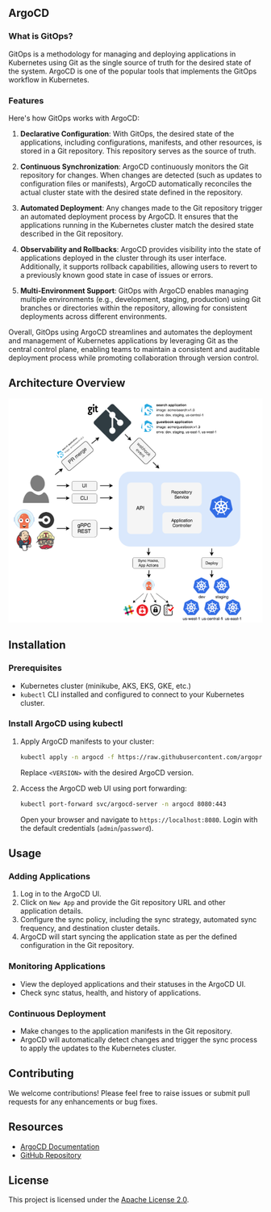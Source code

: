 ## ArgoCD
### What is GitOps?
GitOps is a methodology for managing and deploying applications in Kubernetes using Git as the single source of truth for the desired state of the system. ArgoCD is one of the popular tools that implements the GitOps workflow in Kubernetes.

### Features
Here's how GitOps works with ArgoCD:

1. **Declarative Configuration**: With GitOps, the desired state of the applications, including configurations, manifests, and other resources, is stored in a Git repository. This repository serves as the source of truth.

2. **Continuous Synchronization**: ArgoCD continuously monitors the Git repository for changes. When changes are detected (such as updates to configuration files or manifests), ArgoCD automatically reconciles the actual cluster state with the desired state defined in the repository.

3. **Automated Deployment**: Any changes made to the Git repository trigger an automated deployment process by ArgoCD. It ensures that the applications running in the Kubernetes cluster match the desired state described in the Git repository.

4. **Observability and Rollbacks**: ArgoCD provides visibility into the state of applications deployed in the cluster through its user interface. Additionally, it supports rollback capabilities, allowing users to revert to a previously known good state in case of issues or errors.

5. **Multi-Environment Support**: GitOps with ArgoCD enables managing multiple environments (e.g., development, staging, production) using Git branches or directories within the repository, allowing for consistent deployments across different environments.

Overall, GitOps using ArgoCD streamlines and automates the deployment and management of Kubernetes applications by leveraging Git as the central control plane, enabling teams to maintain a consistent and auditable deployment process while promoting collaboration through version control.

## Architecture Overview
![Alt text](/_Docs/ArgoCD/images/ArgoCD_Architecture.png)

## Installation

### Prerequisites

- Kubernetes cluster (minikube, AKS, EKS, GKE, etc.)
- `kubectl` CLI installed and configured to connect to your Kubernetes cluster.

### Install ArgoCD using kubectl

1. Apply ArgoCD manifests to your cluster:

    ```bash
    kubectl apply -n argocd -f https://raw.githubusercontent.com/argoproj/argo-cd/<VERSION>/manifests/install.yaml
    ```

    Replace `<VERSION>` with the desired ArgoCD version.

2. Access the ArgoCD web UI using port forwarding:

    ```bash
    kubectl port-forward svc/argocd-server -n argocd 8080:443
    ```

    Open your browser and navigate to `https://localhost:8080`. Login with the default credentials (`admin`/`password`).

## Usage

### Adding Applications

1. Log in to the ArgoCD UI.
2. Click on `New App` and provide the Git repository URL and other application details.
3. Configure the sync policy, including the sync strategy, automated sync frequency, and destination cluster details.
4. ArgoCD will start syncing the application state as per the defined configuration in the Git repository.

### Monitoring Applications

- View the deployed applications and their statuses in the ArgoCD UI.
- Check sync status, health, and history of applications.

### Continuous Deployment

- Make changes to the application manifests in the Git repository.
- ArgoCD will automatically detect changes and trigger the sync process to apply the updates to the Kubernetes cluster.

## Contributing

We welcome contributions! Please feel free to raise issues or submit pull requests for any enhancements or bug fixes.

## Resources

- [ArgoCD Documentation](https://argoproj.github.io/argo-cd/)
- [GitHub Repository](https://github.com/argoproj/argo-cd)

## License

This project is licensed under the [Apache License 2.0](LICENSE).

